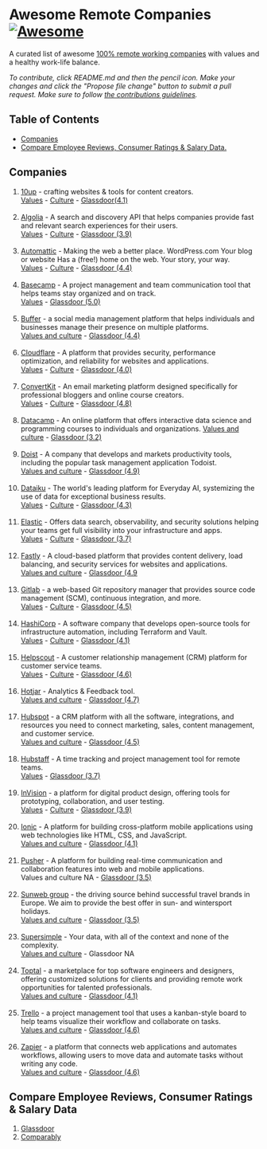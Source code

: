 



# Awesome Remote Companies [![Awesome](https://cdn.rawgit.com/sindresorhus/awesome/d7305f38d29fed78fa85652e3a63e154dd8e8829/media/badge.svg)](https://github.com/sindresorhus/awesome)

A curated list of awesome [100% remote working companies](https://en.wikipedia.org/wiki/Telecommuting) with values and a healthy work-life balance.

*To contribute, click README.md and then the pencil icon. Make your changes and click the "Propose file change" button to submit a pull request. Make sure to follow [the contributions guidelines](CONTRIBUTING.md).*

## Table of Contents

- [Companies](#Companies)
- [Compare Employee Reviews, Consumer Ratings & Salary Data.](#Compare-Employee-Reviews,-Consumer-Ratings-&-Salary-Data)

## Companies


1. [10up](https://10up.com/careers/) - crafting websites & tools for content creators. <br> [Values](https://10up.com/about/) - [Culture](https://10up.com/blog/2019/remote-work-culture/) - [Glassdoor(4.1)](https://www.glassdoor.com/Overview/Working-at-10up-EI_IE775906.11,15.htm)<br><br>
2. [Algolia](https://www.algolia.com/careers/) - A search and discovery API that helps companies provide fast and relevant search experiences for their users. <br> [Values](https://www.algolia.com/about/) - [Culture](https://www.algolia.com/blog/algolia/culture-growth-driver/) - [Glassdoor (3.9)](https://www.glassdoor.com/Overview/Working-at-Algolia-EI_IE998983.12,19.htm) <br><br>
3. [Automattic](https://automattic.com/work-with-us/) - Making the web a better place. WordPress.com Your blog or website Has a (free!) home on the web. Your story, your way.<br> [Values](https://automattic.com/about/#:~:text=We're%20committed%20to%20diversity,they%20live%20in%20the%20world.) - [Culture](https://automattic.com/how-we-work/) - [Glassdoor (4.4)](https://www.glassdoor.com/Overview/Working-at-Automattic-EI_IE751107.12,22.htm)<br><br>
4. [Basecamp](https://37signals.com/jobs/) - A project management and team communication tool that helps teams stay organized and on track. <br> [Values](https://37signals.com/00/) - [Glassdoor (5.0)](https://www.glassdoor.com/Overview/Working-at-37signals-EI_IE7262045.12,21.htm) <br><br>
5. [Buffer](https://buffer.com/journey#open-roles) - a social media management platform that helps individuals and businesses manage their presence on multiple platforms.<br>[Values and culture](https://buffer.com/resources/buffer-values/) - [Glassdoor (4.4)](https://www.glassdoor.com/Overview/Working-at-Buffer-EI_IE941992.12,18.htm)<br><br>
6. [Cloudflare](https://www.cloudflare.com/es-es/careers/jobs/) - A platform that provides security, performance optimization, and reliability for websites and applications.<br>[Values](https://www.cloudflare.com/es-es/careers/life-at-cloudflare/) - [Culture](https://blog.cloudflare.com/tag/culture/) - [Glassdoor (4.0)](https://www.glassdoor.com/Overview/Working-at-Cloudflare-EI_IE430862.12,22.htm)<br><br>
7. [ConvertKit](https://convertkit.com/careers) - An email marketing platform designed specifically for professional bloggers and online course creators. <br> [Values](https://convertkit.com/mission) - [Culture](https://convertkit.com/handbook/team-and-culture) - [Glassdoor (4.8)](https://www.glassdoor.com/Overview/Working-at-ConvertKit-EI_IE1018963.12,22.htm) <br><br>
8. [Datacamp](https://www.datacamp.com/jobs) - An online platform that offers interactive data science and programming courses to individuals and organizations. [Values and culture](https://www.datacamp.com/blog/why-data-culture-matters) - [Glassdoor (3.2)](https://www.glassdoor.com/Overview/Working-at-DataCamp-EI_IE1192540.12,20.htm) <br><br>
9. [Doist](https://doist.com/careers) - A company that develops and markets productivity tools, including the popular task management application Todoist.<br>[Values and culture](https://doist.com/about-us) - [Glassdoor (4.9)](https://www.glassdoor.com/Overview/Working-at-Doist-EI_IE1102553.12,17.htm)<br><br>
10. [Dataiku](https://www.dataiku.com/careers/) - The world's leading platform for Everyday AI, systemizing the use of data for exceptional business results. <br>[Values](https://content.dataiku.com/dataiku_diversity_report#page=1) - [Culture](https://www.dataiku.com/careers/engineering/) - [Glassdoor (4.3)](https://www.glassdoor.com/Overview/Working-at-Dataiku-EI_IE1037713.11,18.htm)<br><br>
11. [Elastic](https://jobs.elastic.co/#/) -  Offers data search, observability, and security solutions helping your teams get full visibility into your infrastructure and apps. <br>[Values](https://www.elastic.co/es/careers/our-values) - [Culture](https://www.elastic.co/es/blog/author/elastic-culture) - [Glassdoor (3.7)](https://www.glassdoor.com/Overview/Working-at-Elastic-EI_IE751551.12,19.htm)<br><br>
12. [Fastly](https://www.fastly.com/es/about/careers/current-openings) - A cloud-based platform that provides content delivery, load balancing, and security services for websites and applications. <br> [Values and culture](https://www.fastly.com/es/code-of-business-conduct-and-ethics/) - [Glassdoor (4.9](https://www.glassdoor.com/Overview/Working-at-Fastly-EI_IE814479.12,18.htm)<br><br>
13. [Gitlab](https://about.gitlab.com/jobs/all-jobs/) - a web-based Git repository manager that provides source code management (SCM), continuous integration, and more. <br>[Values](https://about.gitlab.com/jobs/) - [Culture](https://about.gitlab.com/company/culture/) - [Glassdoor (4.5)](https://www.glassdoor.com/Overview/Working-at-GitLab-EI_IE1296544.12,18.htm) <br><br>
14. [HashiCorp](https://www.hashicorp.com/careers/open-positions) - A software company that develops open-source tools for infrastructure automation, including Terraform and Vault. <br> [Values](https://www.hashicorp.com/our-principles) - [Culture](https://www.hashicorp.com/resources/hashicorp-founders-company-culture) - [Glassdoor (4.1)](https://www.glassdoor.com/Overview/Working-at-HashiCorp-EI_IE1359860.12,21.htm)<br><br>
15. [Helpscout](https://www.helpscout.com/company/careers/#open-roles) - A customer relationship management (CRM) platform for customer service teams.<br> [Values](https://www.helpscout.com/company/careers/c4bd6070-06a0-4f0c-b6f9-97aae3e16f28/ashby_jid=c4bd6070-06a0-4f0c-b6f9-97aae3e16f28) - [Culture](https://www.helpscout.com/blog/remote-culture/) - [Glassdoor (4.6)](https://www.glassdoor.com/Overview/Working-at-Help-Scout-EI_IE1138231.12,22.htm)<br><br> 
16. [Hotjar](https://www.hotjar.com/careers/) - Analytics & Feedback tool. <br>[Values and culture](https://hotjar.atlassian.net/wiki/spaces/REC/pages/269942884/Hotjar+Core+Values) - [Glassdoor (4.7)](https://www.glassdoor.com/Overview/Working-at-Hotjar-EI_IE1494810.12,18.htm)<br><br>
17. [Hubspot](https://www.hubspot.com/careers/jobs?hubs_signup-url=www.hubspot.com%2Fcareers&hubs_signup-cta=careers-homepage-hero&page=1) - a CRM platform with all the software, integrations, and resources you need to connect marketing, sales, content management, and customer service. <br> [Values and culture](https://blog.hubspot.com/blog/tabid/6307/bid/34234/the-hubspot-culture-code-creating-a-company-we-love.aspx) - [Glassdoor (4.5)](https://www.glassdoor.com/Overview/Working-at-HubSpot-EI_IE227605.11,18.htm)<br><br>
18. [Hubstaff](https://hubstaff.com/jobs#hsds-open-positions) - A time tracking and project management tool for remote teams. <br> [Values](https://blog.hubstaff.com/culture/) - [Glassdoor (3.7)](https://www.glassdoor.com/Overview/Working-at-Hubstaff-EI_IE1821686.12,20.htm)<br><br>
19. [InVision](https://www.invisionapp.com/careers) - a platform for digital product design, offering tools for prototyping, collaboration, and user testing. <br> [Values](https://www.invisionapp.com/careers) - [Culture](https://www.invisionapp.com/inside-design/build-remote-culture-bonusly/) - [Glassdoor (3.9)](https://www.glassdoor.com/Overview/Working-at-InVision-EI_IE912781.12,20.htm)<br><br>
20. [Ionic](https://ionic.io/about/jobs#positions) - A platform for building cross-platform mobile applications using web technologies like HTML, CSS, and JavaScript. <br> [Values and culture](https://ionic.io/about) - [Glassdoor (4.1)](https://www.glassdoor.com/Overview/Working-at-Ionic-EI_IE1801197.12,17.htm) <br><br>
21. [Pusher](https://messagebird.com/en/careers/careers#jobs) - A platform for building real-time communication and collaboration features into web and mobile applications. <br> Values and culture NA - [Glassdoor (3.5)](https://www.glassdoor.com/Overview/Working-at-Pusher-EI_IE428979.12,18.htm) <br><br>
22. [Sunweb group](https://jobs.sunwebgroup.com/) - the driving source behind successful travel brands in Europe. We aim to provide the best offer in sun- and wintersport holidays. <br>[Values and culture](https://jobs.sunwebgroup.com/) - [Glassdoor (3.5)](https://www.glassdoor.com/Overview/Working-at-Sunweb-Group-EI_IE1075941.11,23.htm)<br><br>
23. [Supersimple](https://careers.gosupersimple.com/) - Your data, with all of the context and none of the complexity. <br>[Values and culture](https://careers.gosupersimple.com/) - Glassdoor NA <br><br>
24. [Toptal](https://www.toptal.com/careers) - a marketplace for top software engineers and designers, offering customized solutions for clients and providing remote work opportunities for talented professionals. <br> [Values and culture](https://www.toptal.com/culture) - [Glassdoor (4.1)](https://www.glassdoor.com/Overview/Working-at-Toptal-EI_IE882070.12,18.htm) <br><br>
25. [Trello](https://www.atlassian.com/company/careers/all-jobs?team=&location=&search=Trello) - a project management tool that uses a kanban-style board to help teams visualize their workflow and collaborate on tasks. <br> [Values and culture](https://blog.trello.com/company-culture-company-values) - [Glassdoor (4.6)](https://www.glassdoor.com/Overview/Working-at-Trello-EI_IE1359158.12,18.htm)<br><br>
26. [Zapier](https://zapier.com/jobs) - a platform that connects web applications and automates workflows, allowing users to move data and automate tasks without writing any code. <br> [Values and culture](https://zapier.com/jobs/culture-and-values-at-zapier) - [Glassdoor (4.6)](https://www.glassdoor.com/Overview/Working-at-Zapier-EI_IE1196705.12,18.htm)


## Compare Employee Reviews, Consumer Ratings & Salary Data
1. [Glassdoor](https://www.glassdoor.com/member/home/index.htm)
2. [Comparably](https://www.comparably.com/)
